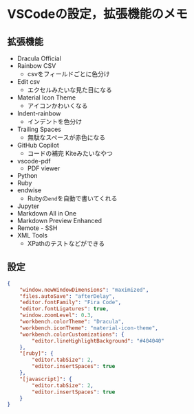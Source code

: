 # VSCodeの設定，拡張機能のメモ
## 拡張機能
- Dracula Official
- Rainbow CSV
  - csvをフィールドごとに色分け
- Edit csv
  - エクセルみたいな見た目になる
- Material Icon Theme
  - アイコンかわいくなる
- Indent-rainbow
  - インデントを色分け
- Trailing Spaces
  - 無駄なスペースが赤色になる
- GitHub Copilot
  - コードの補完  Kiteみたいなやつ
- vscode-pdf
  - PDF viewer
- Python
- Ruby
- endwise
  - Rubyの`end`を自動で書いてくれる
- Jupyter
- Markdown All in One
- Markdown Preview Enhanced
- Remote - SSH
- XML Tools
  - XPathのテストなどができる

## 設定
```json
{
    "window.newWindowDimensions": "maximized",
    "files.autoSave": "afterDelay",
    "editor.fontFamily": "Fira Code",
    "editor.fontLigatures": true,
    "window.zoomLevel": 0.3,
    "workbench.colorTheme": "Dracula",
    "workbench.iconTheme": "material-icon-theme",
    "workbench.colorCustomizations": {
        "editor.lineHighlightBackground": "#404040"
    },
    "[ruby]": {
        "editor.tabSize": 2,
        "editor.insertSpaces": true
    },
    "[javascript]": {
        "editor.tabSize": 2,
        "editor.insertSpaces": true
    }
}
```
